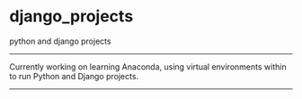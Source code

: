 # django_projects
python and django projects

---

Currently working on learning Anaconda, using virtual environments within to run Python and Django projects. 

---


